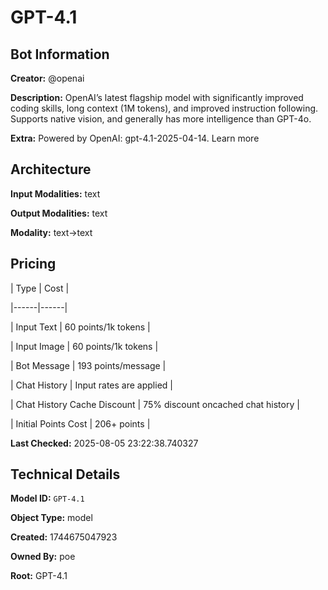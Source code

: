 # GPT-4.1

## Bot Information

**Creator:** @openai

**Description:** OpenAI’s latest flagship model with significantly improved coding skills, long context (1M tokens), and improved instruction following. Supports native vision, and generally has more intelligence than GPT-4o.

**Extra:** Powered by OpenAI: gpt-4.1-2025-04-14. Learn more


## Architecture

**Input Modalities:** text

**Output Modalities:** text

**Modality:** text->text


## Pricing

| Type | Cost |

|------|------|

| Input Text | 60 points/1k tokens |

| Input Image | 60 points/1k tokens |

| Bot Message | 193 points/message |

| Chat History | Input rates are applied |

| Chat History Cache Discount | 75% discount oncached chat history |

| Initial Points Cost | 206+ points |


**Last Checked:** 2025-08-05 23:22:38.740327


## Technical Details

**Model ID:** `GPT-4.1`

**Object Type:** model

**Created:** 1744675047923

**Owned By:** poe

**Root:** GPT-4.1
